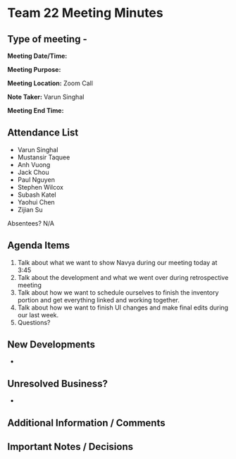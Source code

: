 # Team 22 Meeting Minutes
## Type of meeting - 

**Meeting Date/Time:**   

**Meeting Purpose:**   

**Meeting Location:**   Zoom Call

**Note Taker:** Varun Singhal

**Meeting End Time:** 

## Attendance List
- Varun Singhal
- Mustansir Taquee
- Anh Vuong
- Jack Chou
- Paul Nguyen
- Stephen Wilcox
- Subash Katel
- Yaohui Chen   
- Zijian Su
  
Absentees?
N/A

## Agenda Items 
1. Talk about what we want to show Navya during our meeting today at 3:45
2. Talk about the development and what we went over during retrospective meeting
3. Talk about how we want to schedule ourselves to finish the inventory portion and get everything linked and working together.
4. Talk about how we want to finish UI changes and make final edits during our last week. 
5. Questions?

## New Developments
- 

## Unresolved Business?
- 

## Additional Information / Comments


## Important Notes / Decisions


